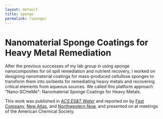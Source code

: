 ```yaml
---
layout: default
title: sponge
permalink: /sponge/
---
```


# Nanomaterial Sponge Coatings for Heavy Metal Remediation

After the previous successes of my lab group in using sponge nanocomposites for oil spill remediation and nutrient recovery, I worked on designing nanomaterial coatings for mass-produced cellullose sponges to transform them into sorbents for remediating heavy metals and recovering critical elements from aqueous sources.  We called this platform approach "Nano-SCHeMe": Nanomaterial Sponge Coatings for Heavy Metals.

This work was published in [_ACS ES&T Water_](https://pubs.acs.org/doi/full/10.1021/acsestwater.2c00646) and reported on by [Fast Company](https://www.fastcompany.com/90895209/sponge-cleans-lead-drinking-water?partner=rss), [New Atlas](https://newatlas.com/environment/nanoparticle-sponge-heavy-metals-water/), and [Northwestern Now](https://news.northwestern.edu/stories/2023/05/metal-filtering-sponge-removes-lead-from-water/), and presented on at meetings of the American Chemical Society.
